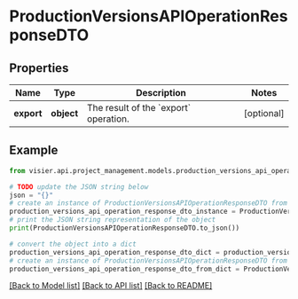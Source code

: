 # ProductionVersionsAPIOperationResponseDTO


## Properties

Name | Type | Description | Notes
------------ | ------------- | ------------- | -------------
**export** | **object** | The result of the &#x60;export&#x60; operation. | [optional] 

## Example

```python
from visier.api.project_management.models.production_versions_api_operation_response_dto import ProductionVersionsAPIOperationResponseDTO

# TODO update the JSON string below
json = "{}"
# create an instance of ProductionVersionsAPIOperationResponseDTO from a JSON string
production_versions_api_operation_response_dto_instance = ProductionVersionsAPIOperationResponseDTO.from_json(json)
# print the JSON string representation of the object
print(ProductionVersionsAPIOperationResponseDTO.to_json())

# convert the object into a dict
production_versions_api_operation_response_dto_dict = production_versions_api_operation_response_dto_instance.to_dict()
# create an instance of ProductionVersionsAPIOperationResponseDTO from a dict
production_versions_api_operation_response_dto_from_dict = ProductionVersionsAPIOperationResponseDTO.from_dict(production_versions_api_operation_response_dto_dict)
```
[[Back to Model list]](../README.md#documentation-for-models) [[Back to API list]](../README.md#documentation-for-api-endpoints) [[Back to README]](../README.md)


